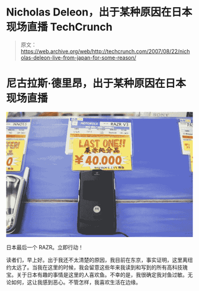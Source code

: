 # Nicholas Deleon，出于某种原因在日本现场直播 TechCrunch

> 原文：<https://web.archive.org/web/http://techcrunch.com/2007/08/22/nicholas-deleon-live-from-japan-for-some-reason/>

# 尼古拉斯·德里昂，出于某种原因在日本现场直播

[![razrjapan.jpg](img/de8f731095fb79e2cee355341a3c8de9.png)](https://web.archive.org/web/20221006121403/https://beta.techcrunch.com/wp-content/uploads/2007/08/razrjapan.jpg "razrjapan.jpg")

日本最后一个 RAZR。立即行动！

读者们，早上好。出于我还不太清楚的原因，我目前在东京，事实证明，这里离纽约太远了。当我在这里的时候，我会留意这些年来我读到和写到的所有高科技瑰宝。关于日本有趣的事情是这里的人喜欢鱼。不幸的是，我很确定我对鱼过敏。无论如何，这让我感到恶心。不管怎样，我喜欢生活在边缘。